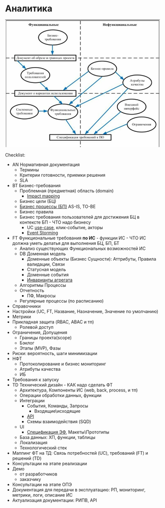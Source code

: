 # Аналитика

![ФТ-НФТ](../img/ba/ft-nft.jpg)

Checklist:

- AN Нормативная документация
  - Термины
  - Критерии готовности, приемки решения
  - SLA
- BT Бизнес-требования
  - Проблемная (предметная) область (domain)
    - [Impact mapping](../analytic/ba.md#карта-влияния-impact-mapping)
  - Бизнес цели (БЦ)
  - [Бизнес процессы (БП)](../analytic/ba.md#бизнес-процесс-бп) AS-IS, TO-BE
  - Бизнес правила
  - Бизнес требования пользователей для достижения БЦ в контексте БП - ЧТО надо бизнесу
    - UC [use-case](../analytic/ba.md#use-case-uc-сценарии-использования), клик-событие, акторы
    - [Event Storming](../arch/pattern/system.design/event.storming.md)
- FT Функциональные требования __по ИС__ - функции ИС - ЧТО ИС должна уметь делатья для выполнения БЦ, БП, БТ
  - Анализ существующих Функциональных возможностей ИС
  - DB Доменная модель
    - Доменные объекты (Бизнес Сущности): Аттрибуты, Правила валидации, Связи
    - Статусная модель
    - Доменные события
    - [Инварианты агрегата](../arch/pattern/system.design/ddd.md#агрегат-aggregate-root)
  - Алгоритмы Процессы
  - Отчетность
    - ПФ, Макросы
  - Регулярные процессы (по расписанию)
- Справочники
- Настройки (UC, FT, Название, Назначение, Значение по умолчанию)
- Метрики
- Прикладная защита (RBAC, ABAC и тп)
  - Ролевой доступ
- Ограничения, Допущения
  - Границы проекта(scope)
  - Бэклог
  - Этапы (MVP), Фазы
- Риски: вероятность, шаги минимизации
- НФТ
  - Протоколирование и бизнес мониторинг
  - Атрибуты качества
  - ИБ
- Требования к запуску
- TD Технический дизайн - КАК надо сделать ФТ
  - Архитектура, Компоненты ИС (web, back, process, и тп)
  - Операции обработки данных, функции
  - Интеграции
    - События, Команды, Запросы
      - Входящие\исходящие
    - [API](../api/api.md)
    - Схемы взаимодействия (SQD)
  - UI
    - [Спецификация ЭФ](../analytic/ba.md#ui-эф), Макеты\Прототипы
  - База данных: ХП, функции, таблицы
  - Локализация
  - Технологический стек
- Маппинг ФТ на ТД: Связь потребностей (UC), требований (FT) и решений (TD)
- Консультации на этапе реализации
- Демо
  - от разработчиков
  - заказчику
- Консультации на этапе ОПЭ
- Документация для передачи в эксплуатацию: РП, мониторинг, метрики, логи, описание ИС
- Актуализация документации: РИПВ, API
